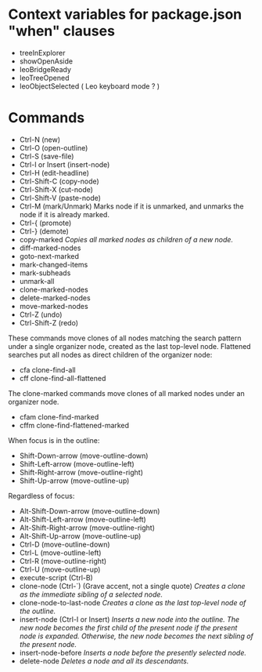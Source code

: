 # Context variables for package.json "when" clauses

- treeInExplorer
- showOpenAside
- leoBridgeReady
- leoTreeOpened
- leoObjectSelected ( Leo keyboard mode ? )

# Commands

- Ctrl-N (new)
- Ctrl-O (open-outline)
- Ctrl-S (save-file)
- Ctrl-I or Insert (insert-node)
- Ctrl-H (edit-headline)
- Ctrl-Shift-C (copy-node)
- Ctrl-Shift-X (cut-node)
- Ctrl-Shift-V (paste-node)
- Ctrl-M (mark/Unmark) Marks node if it is unmarked, and unmarks the node if it is already marked.
- Ctrl-{ (promote)
- Ctrl-} (demote)
- copy-marked _Copies all marked nodes as children of a new node._
- diff-marked-nodes
- goto-next-marked
- mark-changed-items
- mark-subheads
- unmark-all
- clone-marked-nodes
- delete-marked-nodes
- move-marked-nodes
- Ctrl-Z (undo)
- Ctrl-Shift-Z (redo)

These commands move clones of all nodes matching the search pattern under a single organizer node, created as the last top-level node. Flattened searches put all nodes as direct children of the organizer node:

- cfa clone-find-all
- cff clone-find-all-flattened

The clone-marked commands move clones of all marked nodes under an organizer node.

- cfam clone-find-marked
- cffm clone-find-flattened-marked

When focus is in the outline:

- Shift-Down-arrow (move-outline-down)
- Shift-Left-arrow (move-outline-left)
- Shift-Right-arrow (move-outline-right)
- Shift-Up-arrow (move-outline-up)

Regardless of focus:

- Alt-Shift-Down-arrow (move-outline-down)
- Alt-Shift-Left-arrow (move-outline-left)
- Alt-Shift-Right-arrow (move-outline-right)
- Alt-Shift-Up-arrow (move-outline-up)
- Ctrl-D (move-outline-down)
- Ctrl-L (move-outline-left)
- Ctrl-R (move-outline-right)
- Ctrl-U (move-outline-up)
- execute-script (Ctrl-B)
- clone-node (Ctrl-\`) (Grave accent, not a single quote) _Creates a clone as the immediate sibling of a selected node._
- clone-node-to-last-node _Creates a clone as the last top-level node of the outline._
- insert-node (Ctrl-I or Insert) _Inserts a new node into the outline. The new node becomes the first child of the present node if the present node is expanded. Otherwise, the new node becomes the next sibling of the present node._
- insert-node-before _Inserts a node before the presently selected node._
- delete-node _Deletes a node and all its descendants._
